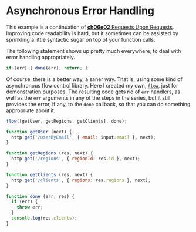 # Asynchronous Error Handling

This example is a continuation of [**ch06e02** Requests Upon Requests][1]. Improving code readability is hard, but it sometimes can be assisted by sprinkling a little syntactic sugar on top of your function calls.

The following statement shows up pretty much everywhere, to deal with error handling appropriately.

```js
if (err) { done(err); return; }
```

Of course, there is a better way, a saner way. That is, using some kind of asynchronous flow control library. Here I created my own, [`flow`][2], just for demonstration purposes. The resulting code gets rid of `err` handlers, as well as the `err` arguments in any of the steps in the series, but it still provides the error, if any, to the `done` callback, so that you can do something appropriate about it.

```js
flow([getUser, getRegions, getClients], done);

function getUser (next) {
  http.get('/userByEmail', { email: input.email }, next);
}

function getRegions (res, next) {
  http.get('/regions', { regionId: res.id }, next);
}

function getClients (res, next) {
  http.get('/clients', { regions: res.regions }, next);
}

function done (err, res) {
  if (err) {
    throw err;
  }
  console.log(res.clients);
}
```

  [1]: https://github.com/buildfirst/buildfirst/tree/master/ch06/02_requests-upon-requests "Requests Upon Requests"
  [2]: https://github.com/buildfirst/buildfirst/tree/master/ch06/03_async-error-handling/flow.js "Example Flow Control Method"

